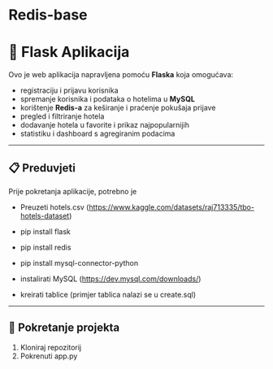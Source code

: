 # Redis-base
# 🏨 Flask Aplikacija

Ovo je web aplikacija napravljena pomoću **Flaska** koja omogućava:
- registraciju i prijavu korisnika  
- spremanje korisnika i podataka o hotelima u **MySQL**  
- korištenje **Redis-a** za keširanje i praćenje pokušaja prijave  
- pregled i filtriranje hotela  
- dodavanje hotela u favorite i prikaz najpopularnijih  
- statistiku i dashboard s agregiranim podacima  

---

## 📋 Preduvjeti

Prije pokretanja aplikacije, potrebno je 

- Preuzeti hotels.csv (https://www.kaggle.com/datasets/raj713335/tbo-hotels-dataset)
- pip install flask
- pip install redis
- pip install mysql-connector-python

- instalirati MySQL (https://dev.mysql.com/downloads/)
- kreirati tablice (primjer tablica nalazi se u create.sql)

---

## 🚀 Pokretanje projekta

1. Kloniraj repozitorij
2. Pokrenuti app.py
